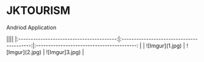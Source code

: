 # JKTOURISM
Andriod Application

</hr>
 ||||
|:----------------------------------------:|:-----------------------------------------:|:-----------------------------------------: |
| ![Imgur](1.jpg) | ![Imgur](2.jpg) | ![Imgur]3.jpg) |

